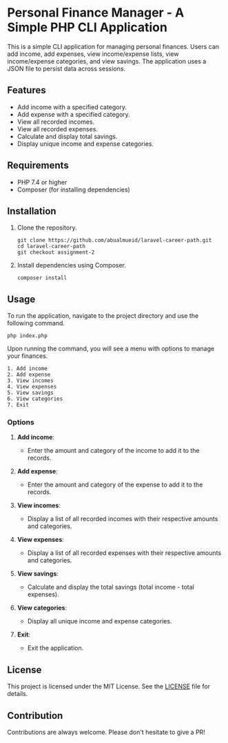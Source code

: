 # Personal Finance Manager - A Simple PHP CLI Application

This is a simple CLI application for managing personal finances. Users can add income, add expenses, view income/expense lists, view income/expense categories, and view savings. The application uses a JSON file to persist data across sessions.

## Features

- Add income with a specified category.
- Add expense with a specified category.
- View all recorded incomes.
- View all recorded expenses.
- Calculate and display total savings.
- Display unique income and expense categories.

## Requirements

- PHP 7.4 or higher
- Composer (for installing dependencies)

## Installation

1. Clone the repository.

   ```
   git clone https://github.com/abualmueid/laravel-career-path.git 
   cd laravel-career-path
   git checkout assignment-2
   ```

2. Install dependencies using Composer.

    ```
    composer install
    ```

## Usage 

To run the application, navigate to the project directory and use the following command.

```
php index.php
```

Upon running the command, you will see a menu with options to manage your finances.

```
1. Add income
2. Add expense
3. View incomes
4. View expenses
5. View savings
6. View categories
7. Exit
```

### Options

1. **Add income**: 
   - Enter the amount and category of the income to add it to the records.

2. **Add expense**:
   - Enter the amount and category of the expense to add it to the records.

3. **View incomes**:
   - Display a list of all recorded incomes with their respective amounts and categories.

4. **View expenses**:
   - Display a list of all recorded expenses with their respective amounts and categories.

5. **View savings**:
   - Calculate and display the total savings (total income - total expenses).

6. **View categories**:
   - Display all unique income and expense categories.

7. **Exit**:
   - Exit the application.


## License

This project is licensed under the MIT License. See the [LICENSE](LICENSE) file for details.

## Contribution

Contributions are always welcome. Please don't hesitate to give a PR!
